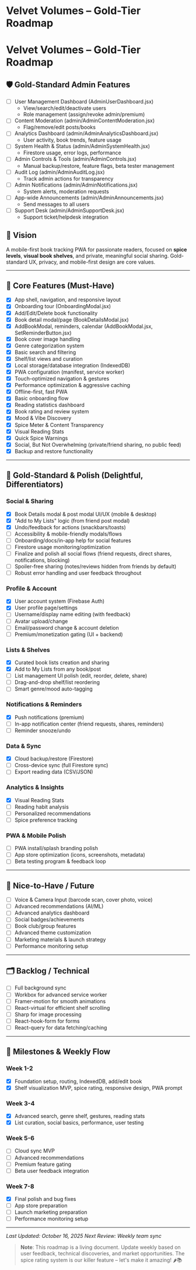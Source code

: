 # Velvet Volumes – Gold-Tier Roadmap

# Velvet Volumes – Gold-Tier Roadmap

## 🛡️ Gold-Standard Admin Features

- [ ] User Management Dashboard (AdminUserDashboard.jsx)
  - View/search/edit/deactivate users
  - Role management (assign/revoke admin/premium)
- [ ] Content Moderation (admin/AdminContentModeration.jsx)
  - Flag/remove/edit posts/books
- [ ] Analytics Dashboard (admin/AdminAnalyticsDashboard.jsx)
  - User activity, book trends, feature usage
- [ ] System Health & Status (admin/AdminSystemHealth.jsx)
  - Firestore usage, error logs, performance
- [ ] Admin Controls & Tools (admin/AdminControls.jsx)
  - Manual backup/restore, feature flags, beta tester management
- [ ] Audit Log (admin/AdminAuditLog.jsx)
  - Track admin actions for transparency
- [ ] Admin Notifications (admin/AdminNotifications.jsx)
  - System alerts, moderation requests
- [ ] App-wide Announcements (admin/AdminAnnouncements.jsx)
  - Send messages to all users
- [ ] Support Desk (admin/AdminSupportDesk.jsx)
  - Support ticket/helpdesk integration

## 🎯 Vision

A mobile-first book tracking PWA for passionate readers, focused on **spice levels**, **visual book shelves**, and private, meaningful social sharing. Gold-standard UX, privacy, and mobile-first design are core values.

---

## 🥇 Core Features (Must-Have)

- [x] App shell, navigation, and responsive layout
- [x] Onboarding tour (OnboardingModal.jsx)
- [x] Add/Edit/Delete book functionality
- [x] Book detail modal/page (BookDetailsModal.jsx)
- [x] AddBookModal, reminders, calendar (AddBookModal.jsx, SetReminderButton.jsx)
- [x] Book cover image handling
- [x] Genre categorization system
- [x] Basic search and filtering
- [x] Shelf/list views and curation
- [x] Local storage/database integration (IndexedDB)
- [x] PWA configuration (manifest, service worker)
- [x] Touch-optimized navigation & gestures
- [x] Performance optimization & aggressive caching
- [x] Offline-first, fast PWA
- [x] Basic onboarding flow
- [x] Reading statistics dashboard
- [x] Book rating and review system
- [x] Mood & Vibe Discovery
- [x] Spice Meter & Content Transparency
- [x] Visual Reading Stats
- [x] Quick Spice Warnings
- [x] Social, But Not Overwhelming (private/friend sharing, no public feed)
- [x] Backup and restore functionality

---

## 🏅 Gold-Standard & Polish (Delightful, Differentiators)

### Social & Sharing

- [x] Book Details modal & post modal UI/UX (mobile & desktop)
- [x] "Add to My Lists" logic (from friend post modal)
- [x] Undo/feedback for actions (snackbars/toasts)
- [ ] Accessibility & mobile-friendly modals/flows
- [ ] Onboarding/docs/in-app help for social features
- [ ] Firestore usage monitoring/optimization
- [ ] Finalize and polish all social flows (friend requests, direct shares, notifications, blocking)
- [ ] Spoiler-free sharing (notes/reviews hidden from friends by default)
- [ ] Robust error handling and user feedback throughout

### Profile & Account

- [x] User account system (Firebase Auth)
- [x] User profile page/settings
- [ ] Username/display name editing (with feedback)
- [ ] Avatar upload/change
- [ ] Email/password change & account deletion
- [ ] Premium/monetization gating (UI + backend)

### Lists & Shelves

- [x] Curated book lists creation and sharing
- [x] Add to My Lists from any book/post
- [ ] List management UI polish (edit, reorder, delete, share)
- [ ] Drag-and-drop shelf/list reordering
- [ ] Smart genre/mood auto-tagging

### Notifications & Reminders

- [x] Push notifications (premium)
- [ ] In-app notification center (friend requests, shares, reminders)
- [ ] Reminder snooze/undo

### Data & Sync

- [x] Cloud backup/restore (Firestore)
- [ ] Cross-device sync (full Firestore sync)
- [ ] Export reading data (CSV/JSON)

### Analytics & Insights

- [x] Visual Reading Stats
- [ ] Reading habit analysis
- [ ] Personalized recommendations
- [ ] Spice preference tracking

### PWA & Mobile Polish

- [ ] PWA install/splash branding polish
- [ ] App store optimization (icons, screenshots, metadata)
- [ ] Beta testing program & feedback loop

---

## 💎 Nice-to-Have / Future

- [ ] Voice & Camera Input (barcode scan, cover photo, voice)
- [ ] Advanced recommendations (AI/ML)
- [ ] Advanced analytics dashboard
- [ ] Social badges/achievements
- [ ] Book club/group features
- [ ] Advanced theme customization
- [ ] Marketing materials & launch strategy
- [ ] Performance monitoring setup

---

## 🗂️ Backlog / Technical

- [ ] Full background sync
- [ ] Workbox for advanced service worker
- [ ] Framer-motion for smooth animations
- [ ] React-virtual for efficient shelf scrolling
- [ ] Sharp for image processing
- [ ] React-hook-form for forms
- [ ] React-query for data fetching/caching

---

## 📅 Milestones & Weekly Flow

### Week 1-2

- [x] Foundation setup, routing, IndexedDB, add/edit book
- [x] Shelf visualization MVP, spice rating, responsive design, PWA prompt

### Week 3-4

- [x] Advanced search, genre shelf, gestures, reading stats
- [x] List curation, social basics, performance, user testing

### Week 5-6

- [ ] Cloud sync MVP
- [ ] Advanced recommendations
- [ ] Premium feature gating
- [ ] Beta user feedback integration

### Week 7-8

- [x] Final polish and bug fixes
- [ ] App store preparation
- [ ] Launch marketing preparation
- [ ] Performance monitoring setup

---

_Last Updated: October 16, 2025_
_Next Review: Weekly team sync_

> **Note**: This roadmap is a living document. Update weekly based on user feedback, technical discoveries, and market opportunities. The spice rating system is our killer feature – let's make it amazing! 🌶️📚
